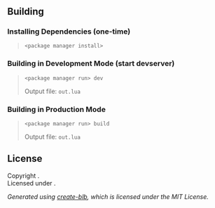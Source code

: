 # <program>

## Building

### Installing Dependencies (one-time)

> ```<package manager install>```

### Building in Development Mode (start devserver)
> ```<package manager run> dev```
>
> Output file: `out.lua`

### Building in Production Mode
> ```<package manager run> build```
>
> Output file: `out.lua`

## License
Copyright <year>  <name of author>.<br/>
Licensed under <license name>.

*Generated using [create-blb](https://npm.im/create-blb), which is licensed under the MIT License.*